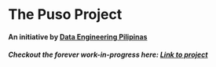 # The Puso Project 
#### An initiative by [Data Engineering Pilipinas](https://dataengineering.ph/)
##### Checkout the forever work-in-progress here: [Link to project](https://engramar.pythonanywhere.com/)
